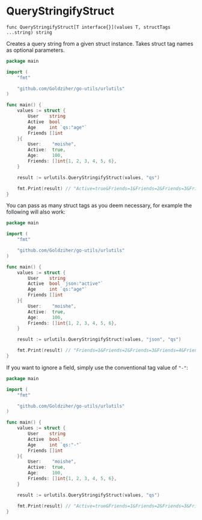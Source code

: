 # QueryStringifyStruct

`func QueryStringifyStruct[T interface{}](values T, structTags ...string) string`

Creates a query string from a given struct instance. Takes struct tag names as optional parameters.

```go
package main

import (
	"fmt"

	"github.com/Goldziher/go-utils/urlutils"
)

func main() {
	values := struct {
		User    string
		Active  bool
		Age     int `qs:"age"`
		Friends []int
	}{
		User:    "moishe",
		Active:  true,
		Age:     100,
		Friends: []int{1, 2, 3, 4, 5, 6},
	}

	result := urlutils.QueryStringifyStruct(values, "qs")

	fmt.Print(result) // "Active=true&Friends=1&Friends=2&Friends=3&Friends=4&Friends=5&Friends=6&User=moishe&age=100"
}
```

You can pass as many struct tags as you deem necessary, for example the following will also work:

```go
package main

import (
	"fmt"

	"github.com/Goldziher/go-utils/urlutils"
)

func main() {
	values := struct {
		User    string
		Active  bool `json:"active"`
		Age     int `qs:"age"`
		Friends []int
	}{
		User:    "moishe",
		Active:  true,
		Age:     100,
		Friends: []int{1, 2, 3, 4, 5, 6},
	}

	result := urlutils.QueryStringifyStruct(values, "json", "qs")

	fmt.Print(result) // "Friends=1&Friends=2&Friends=3&Friends=4&Friends=5&Friends=6&User=moishe&active=true&age=100"
}
```

If you want to ignore a field, simply use the conventional tag value of `"-"`:

```go
package main

import (
	"fmt"

	"github.com/Goldziher/go-utils/urlutils"
)

func main() {
	values := struct {
		User    string
		Active  bool
		Age     int `qs:"-"`
		Friends []int
	}{
		User:    "moishe",
		Active:  true,
		Age:     100,
		Friends: []int{1, 2, 3, 4, 5, 6},
	}

	result := urlutils.QueryStringifyStruct(values, "qs")

	fmt.Print(result) // "Active=true&Friends=1&Friends=2&Friends=3&Friends=4&Friends=5&Friends=6&User=moishe"
}
```
